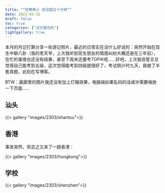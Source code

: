 ```yaml
---
title: "“犹豫再三 但没超过十分钟”"
date: 2023-03-31
draft: false
toc: true
categories: ["记忆面包机"]
lightgallery: true
---
```


本月的月记打算分享一些游记照片，最近的日常实在没什么好说的：突然开始在现生中聊八卦（我的老天爷，上次我听到现生朋友的情感纠纷大概还是在三年前），在忙的事情也还没有结果，甚至下周末还要考TOPIK呢……好吧，上次我信誓旦旦觉得自己能考到五级，这次觉得能考到四级就很好了，考试倒计时九天，我做了半套真题，此刻在写博客。

BTW：画廊里的图片我还没有加上灯箱效果，电脑端如果乱码的话或许需要缩放一下页面……

## 汕头

{{< gallery "images/2303/shantou">}}

## 香港

事发突然，但总之又来了一趟香港：

{{< gallery "images/2303/hongkong">}}

## 学校

{{< gallery "images/2303/shenzhen">}}
